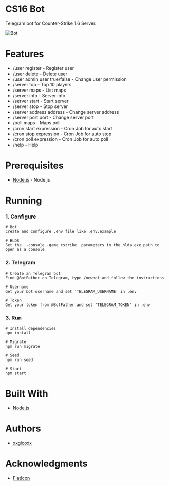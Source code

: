 # CS16 Bot
Telegram bot for Counter-Strike 1.6 Server.

![Bot](https://i.imgur.com/Xpi62zd.png)

# Features
* /user register - Register user
* /user delete - Delete user
* /user admin user true/false - Change user permission
* /server top - Top 10 players
* /server maps - List maps
* /server info - Server info
* /server start - Start server
* /server stop - Stop server
* /server address address - Change server address
* /server port port - Change server port
* /poll maps - Maps poll
* /cron start expression - Cron Job for auto start
* /cron stop expression - Cron Job for auto stop
* /cron poll expression - Cron Job for auto poll
* /help - Help

# Prerequisites
* [Node.js](https://nodejs.org/en/) - Node.js

# Running
### 1. Configure
````
# Bot
Create and configure .env file like .env.example

# HLDS
Set the '-console -game cstrike' parameters in the hlds.exe path to open as a console
````

### 2. Telegram
````
# Create an Telegram bot
Find @BotFather on Telegram, type /newbot and follow the instructions

# Username
Get your bot username and set 'TELEGRAM_USERNAME' in .env

# Token
Get your token from @BotFather and set 'TELEGRAM_TOKEN' in .env
````

### 3. Run
````
# Install dependencies
npm install

# Migrate
npm run migrate

# Seed
npm run seed

# Start
npm start
````

# Built With
* [Node.js](https://nodejs.org/en/)

# Authors
* [xxgicoxx](https://github.com/xxgicoxx/)

# Acknowledgments
* [FlatIcon](https://www.flaticon.com/)